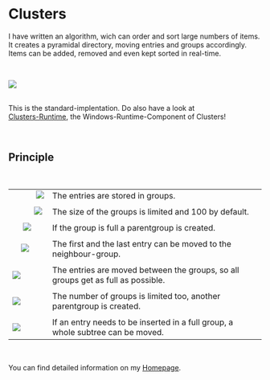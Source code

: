 <h1>Clusters</h1>

<p>
I have written an algorithm, wich can order and sort large numbers of items.<br />
It creates a pyramidal directory, moving entries and groups accordingly.<br />
Items can be added, removed and even kept sorted in real-time.
</p><br />

<a href="http://svenbieg.azurewebsites.net/Clusters"><img src="https://user-images.githubusercontent.com/12587394/47256750-2e75a180-d485-11e8-8fe4-ad181f695690.jpg" style="" /></a><br />
<br />

<p>
This is the standard-implentation. Do also have a look at<br />
<a href="http://github.com/svenbieg/clusters-runtime">Clusters-Runtime</a>,
the Windows-Runtime-Component of Clusters!
</p>
<br />

<h2>Principle</h2>
<br />

<table>
	<tr>
		<td>&nbsp;&nbsp;&nbsp;&nbsp;&nbsp;&nbsp;&nbsp;&nbsp;&nbsp;&nbsp;&nbsp;<a href="http://svenbieg.azurewebsites.net/Clusters"><img src="https://user-images.githubusercontent.com/12587394/47256722-d3dc4580-d484-11e8-8393-b0e7c026be5e.png" /></a></td>
		<td>The entries are stored in groups.</td>
	</tr><tr><td></td></tr><tr>
		<td>&nbsp;&nbsp;&nbsp;&nbsp;&nbsp;&nbsp;&nbsp;&nbsp;&nbsp;&nbsp;<a href="http://svenbieg.azurewebsites.net/Clusters"><img src="https://user-images.githubusercontent.com/12587394/47256729-e48cbb80-d484-11e8-833e-846bb4a70b0c.png" /></a></td>
		<td>The size of the groups is limited and 100 by default.</td>
	</tr><tr><td></td></tr><tr>
		<td>&nbsp;&nbsp;&nbsp;&nbsp;&nbsp;<a href="http://svenbieg.azurewebsites.net/Clusters"><img src="https://user-images.githubusercontent.com/12587394/47256737-f4a49b00-d484-11e8-9171-a40ef63c3ff1.png" /></a></td>
		<td>If the group is full a parentgroup is created.</td>
	</tr><tr><td></td></tr><tr>
		<td>&nbsp;&nbsp;&nbsp;&nbsp;<a href="http://svenbieg.azurewebsites.net/Clusters"><img src="https://user-images.githubusercontent.com/12587394/47256739-ff5f3000-d484-11e8-9445-4443f52e228a.png" /></a></td>
		<td>The first and the last entry can be moved to the neighbour-group.</td>
	</tr><tr><td></td></tr><tr>
		<td><a href="http://svenbieg.azurewebsites.net/Clusters"><img src="https://user-images.githubusercontent.com/12587394/47256742-09812e80-d485-11e8-8ca6-06a011e88120.png" /></a></td>
		<td>The entries are moved between the groups, so all groups get as full as possible.</td>
	</tr><tr><td></td></tr><tr>
		<td><a href="http://svenbieg.azurewebsites.net/Clusters"><img src="https://user-images.githubusercontent.com/12587394/47256745-1736b400-d485-11e8-9785-e0479250b51d.png" /></a></td>
		<td>The number of groups is limited too, another parentgroup is created.</td>
	</tr><tr><td></td></tr><tr>
		<td><a href="http://svenbieg.azurewebsites.net/Clusters"><img src="https://user-images.githubusercontent.com/12587394/47256748-21f14900-d485-11e8-9506-db75fa50c9bd.png" /></a></td>
		<td>If an entry needs to be inserted in a full group, a whole subtree can be moved.</td>
	</tr>
</table><br />

<p>
You can find detailed information on my
<a href="http://svenbieg.azurewebsites.net/clusters">Homepage</a>.
</p>

<br /><br /><br /><br /><br />
